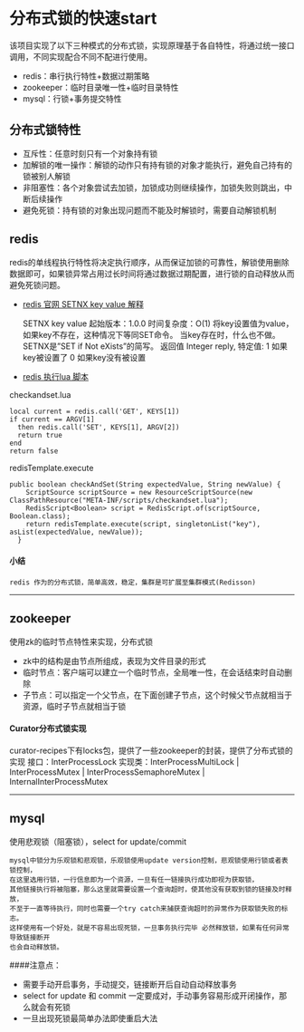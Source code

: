 # 分布式锁的快速start

该项目实现了以下三种模式的分布式锁，实现原理基于各自特性，将通过统一接口调用，不同实现配合不同不配进行使用。
* redis：串行执行特性+数据过期策略
* zookeeper：临时目录唯一性+临时目录特性
* mysql：行锁+事务提交特性
## 分布式锁特性
* 互斥性：任意时刻只有一个对象持有锁
* 加解锁的唯一操作：解锁的动作只有持有锁的对象才能执行，避免自己持有的锁被别人解锁
* 非阻塞性：各个对象尝试去加锁，加锁成功则继续操作，加锁失败则跳出，中断后续操作
* 避免死锁：持有锁的对象出现问题而不能及时解锁时，需要自动解锁机制
 
## redis
redis的单线程执行特性将决定执行顺序，从而保证加锁的可靠性，解锁使用删除数据即可，如果锁异常占用过长时间将通过数据过期配置，进行锁的自动释放从而避免死锁问题。  

* [redis 官网 SETNX key value 解释](http://www.redis.cn/commands/setnx.html)   
    

    SETNX key value
    起始版本：1.0.0
    时间复杂度：O(1)
    将key设置值为value，如果key不存在，这种情况下等同SET命令。 当key存在时，什么也不做。SETNX是”SET if Not eXists”的简写。
    返回值
    Integer reply, 特定值:
    1 如果key被设置了
    0 如果key没有被设置
* [redis 执行lua 脚本](https://docs.spring.io/spring-data/redis/docs/2.2.3.RELEASE/reference/html/#scripting)  

checkandset.lua
~~~
local current = redis.call('GET', KEYS[1])
if current == ARGV[1]
  then redis.call('SET', KEYS[1], ARGV[2])
  return true
end
return false
~~~
redisTemplate.execute
~~~
public boolean checkAndSet(String expectedValue, String newValue) {
    ScriptSource scriptSource = new ResourceScriptSource(new ClassPathResource("META-INF/scripts/checkandset.lua");
    RedisScript<Boolean> script = RedisScript.of(scriptSource, Boolean.class);
    return redisTemplate.execute(script, singletonList("key"), asList(expectedValue, newValue));
  }
~~~
#### 小结
    redis 作为的分布式锁，简单高效，稳定，集群是可扩展至集群模式(Redisson)
---
## zookeeper
使用zk的临时节点特性来实现，分布式锁
* zk中的结构是由节点所组成，表现为文件目录的形式
* 临时节点：客户端可以建立一个临时节点，全局唯一性，在会话结束时自动删除
* 子节点：可以指定一个父节点，在下面创建子节点，这个时候父节点就相当于资源，临时子节点就相当于锁   

    
#### Curator分布式锁实现

curator-recipes下有locks包，提供了一些zookeeper的封装，提供了分布式锁的实现
接口：InterProcessLock
实现类：InterProcessMultiLock  |  InterProcessMutex  |  InterProcessSemaphoreMutex  |  InternalInterProcessMutex

---
## mysql
使用悲观锁（阻塞锁），select for update/commit
    
    mysql中锁分为乐观锁和悲观锁，乐观锁使用update version控制，悲观锁使用行锁或者表锁控制，
    在这里选用行锁，一行信息即为一个资源，一旦有任一链接执行成功即视为获取锁，
    其他链接执行将被阻塞，那么这里就需要设置一个查询超时，使其他没有获取到锁的链接及时释放，
    不至于一直等待执行，同时也需要一个try catch来捕获查询超时的异常作为获取锁失败的标志。
    这样使用有一个好处，就是不容易出现死锁，一旦事务执行完毕 必然释放锁，如果有任何异常导致链接断开
    也会自动释放锁。
####注意点：
* 需要手动开启事务，手动提交，链接断开后自动自动释放事务
* select for update 和 commit 一定要成对，手动事务容易形成开闭操作，那么就会有死锁
* 一旦出现死锁最简单办法即使重启大法

